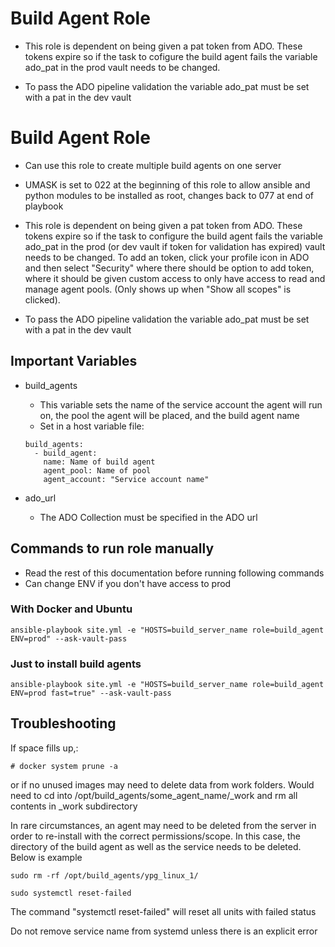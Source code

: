 # Build Agent Role
- This role is dependent on being given a pat token from ADO. These tokens expire so if the task to cofigure the build agent fails the variable ado_pat in the prod vault needs to be changed.

- To pass the ADO pipeline validation the variable ado_pat must be set with a pat in the dev vault
# Build Agent Role
- Can use this role to create multiple build agents on one server
- UMASK is set to 022 at the beginning of this role to allow ansible and python modules to be installed as root, changes back to 077 at end of playbook
- This role is dependent on being given a pat token from ADO. These tokens expire so if the task to configure the build agent fails the variable ado_pat in the prod (or dev vault if token for validation has expired) vault needs to be changed. To add an token, click your profile icon in ADO and then select "Security" where there should be option to add token, where it should be given custom access to only have access to read and manage agent pools. (Only shows up when "Show all scopes" is clicked).

- To pass the ADO pipeline validation the variable ado_pat must be set with a pat in the dev vault

## Important Variables
- build_agents
    - This variable sets the name of the service account the agent will run on, the pool the agent will be placed, and the build agent name
    - Set in a host variable file: 
    ```
    build_agents:
      - build_agent: 
        name: Name of build agent
        agent_pool: Name of pool
        agent_account: "Service account name"
    ```

- ado_url
    - The ADO Collection must be specified in the ADO url

## Commands to run role manually
- Read the rest of this documentation before running following commands
- Can change ENV if you don't have access to prod
### With Docker and Ubuntu
`ansible-playbook site.yml -e "HOSTS=build_server_name role=build_agent ENV=prod" --ask-vault-pass`
### Just to install build agents
`ansible-playbook site.yml -e "HOSTS=build_server_name role=build_agent ENV=prod fast=true" --ask-vault-pass`  
## Troubleshooting
If space fills up,:
```
# docker system prune -a
 ```  

or if no unused images may need to delete data from work folders. Would need to cd into 
/opt/build_agents/some_agent_name/_work and rm all contents in _work subdirectory

In rare circumstances, an agent may need to be deleted from the server in order to re-install with the correct permissions/scope. In this case, the directory of the build agent as well as the service needs to be deleted. Below is example  


```
sudo rm -rf /opt/build_agents/ypg_linux_1/
 ```  
 ```
sudo systemctl reset-failed
```

 The command "systemctl reset-failed" will reset all units with failed status

Do not remove service name from systemd unless there is an explicit error